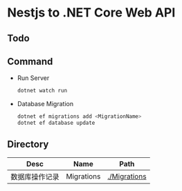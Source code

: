 ﻿# Nestjs to .NET Core Web API

## Todo

## Command

- Run Server
    ``` bash
    dotnet watch run
    ```
- Database Migration
    ``` bash
    dotnet ef migrations add <MigrationName>
    dotnet ef database update
    ```

## Directory

| Desc    | Name       | Path                         |
|---------|------------|------------------------------|
| 数据库操作记录 | Migrations | [./Migrations](./Migrations) |
